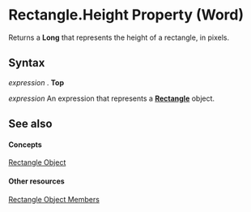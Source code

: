 
# Rectangle.Height Property (Word)

Returns a  **Long** that represents the height of a rectangle, in pixels.


## Syntax

 _expression_ . **Top**

 _expression_ An expression that represents a **[Rectangle](90ad4f48-2051-38f9-9b2e-a14bd38478be.md)** object.


## See also


#### Concepts


[Rectangle Object](90ad4f48-2051-38f9-9b2e-a14bd38478be.md)
#### Other resources


[Rectangle Object Members](0100767b-7e71-a34b-4051-1de890574f82.md)
